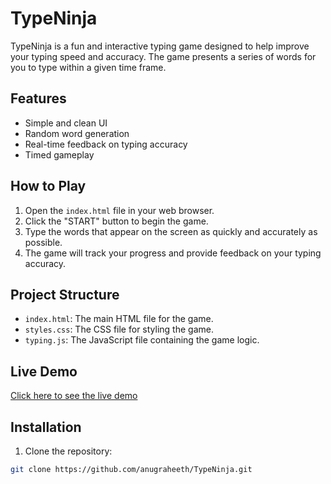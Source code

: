 # TypeNinja

TypeNinja is a fun and interactive typing game designed to help improve your typing speed and accuracy. The game presents a series of words for you to type within a given time frame.

## Features

- Simple and clean UI
- Random word generation
- Real-time feedback on typing accuracy
- Timed gameplay

## How to Play

1. Open the `index.html` file in your web browser.
2. Click the "START" button to begin the game.
3. Type the words that appear on the screen as quickly and accurately as possible.
4. The game will track your progress and provide feedback on your typing accuracy.

## Project Structure

- `index.html`: The main HTML file for the game.
- `styles.css`: The CSS file for styling the game.
- `typing.js`: The JavaScript file containing the game logic.

## Live Demo

[Click here to see the live demo](https://anugraheeth.github.io/TypingGame/)

## Installation

1. Clone the repository:

```bash
git clone https://github.com/anugraheeth/TypeNinja.git

